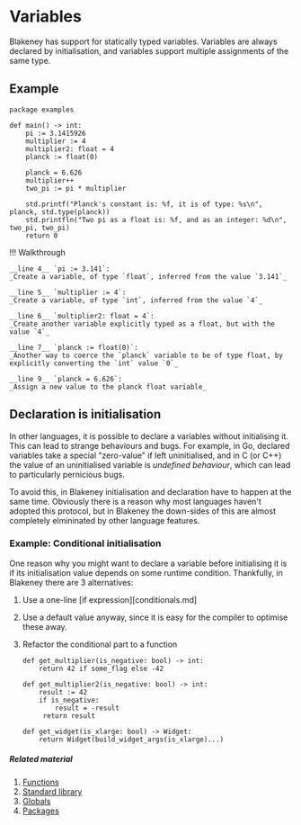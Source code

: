 # Variables

Blakeney has support for statically typed variables. Variables are always declared by initialisation, and variables support multiple assignments of the same type.

## Example

    package examples
    
    def main() -> int:
        pi := 3.1415926
        multiplier := 4
        multiplier2: float = 4
        planck := float(0)
        
        planck = 6.626
        multiplier++
        two_pi := pi * multiplier
        
        std.printf("Planck's constant is: %f, it is of type: %s\n", planck, std.type(planck))
        std.printfln("Two pi as a float is: %f, and as an integer: %d\n", two_pi, two_pi)
        return 0

!!! Walkthrough
    
    __line 4__ `pi := 3.141`:
    _Create a variable, of type `float`, inferred from the value `3.141`_
    
    __line 5__ `multiplier := 4`:
    _Create a variable, of type `int`, inferred from the value `4`_
    
    __line 6__ `multiplier2: float = 4`:
    _Create another variable explicitly typed as a float, but with the value `4`_
    
    __line 7__ `planck := float(0)`:
    _Another way to coerce the `planck` variable to be of type float, by explicitly converting the `int` value `0`_
    
    __line 9__ `planck = 6.626`:
    _Assign a new value to the planck float variable_

## Declaration is initialisation

In other languages, it is possible to declare a variables without initialising it. This can lead to strange behaviours and bugs. For example, in Go, declared variables take a special "zero-value" if left uninitialised, and in C (or C++) the value of an uninitialised variable is _undefined behaviour_, which can lead to particularly pernicious bugs.

To avoid this, in Blakeney initialisation and declaration have to happen at the same time. Obviously there is a reason why most languages haven't adopted this protocol, but in Blakeney the down-sides of this are almost completely elmininated by other language features.

### Example: Conditional initialisation

One reason why you might want to declare a variable before initialising it is if its initialisation value depends on some runtime condition. Thankfully, in Blakeney there are 3 alternatives:

 1. Use a one-line [if expression][conditionals.md]
 2. Use a default value anyway, since it is easy for the compiler to optimise these away.
 3. Refactor the conditional part to a function

        def get_multiplier(is_negative: bool) -> int:
            return 42 if some_flag else -42
        
        def get_multiplier2(is_negative: bool) -> int:
            result := 42
            if is_negative:
                result = -result
             return result
        
        def get_widget(is_xlarge: bool) -> Widget:
            return Widget(build_widget_args(is_xlarge)...)
    
    

##### Related material

 1. [Functions]()
 2. [Standard library]()
 3. [Globals]()
 4. [Packages]()



